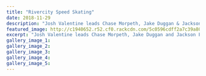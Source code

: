 ```yaml
---
title: "Rivercity Speed Skating"
date: 2018-11-29
description: "Josh Valentine leads Chase Morpeth, Jake Duggan & Jackson Fellows in the chase of tearaway pacemaker..."
featured_image: http://c1940652.r52.cf0.rackcdn.com/5c0596cdff2a7c39a8000f1b/Speed-skating-chron-29-nov.jpg
excerpt: "Josh Valentine leads Chase Morpeth, Jake Duggan and Jackson Fellows in the chase of tearaway pacemaker and eventual Men's B grade 5km winner Drew Brennan during the St John's Club Rivercity Tour."
gallery_image_1: 
gallery_image_2: 
gallery_image_3: 
gallery_image_4: 
gallery_image_5: 
---
```

